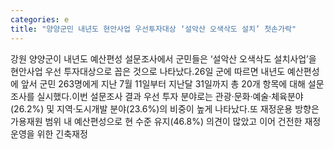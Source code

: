 ```yaml
---
categories: e
title: "양양군민 내년도 현안사업 우선투자대상 ‘설악산 오색삭도 설치’ 첫손가락"
---
```

강원 양양군이 내년도 예산편성 설문조사에서 군민들은 ‘설악산 오색삭도 설치사업’을 현안사업 우선 투자대상으로 꼽은 것으로 나타났다.26일 군에 따르면 내년도 예산편성에 앞서 군민 263명에게 지난 7월 11일부터 지난달 31일까지 총 20개 항목에 대해 설문조사를 실시했다.이번 설문조사 결과 우선 투자 분야로는 관광·문화·예술·체육분야(26.2%) 및 지역·도시개발 분야(23.6%)의 비중이 높게 나타났다.또 재정운용 방향은 가용재원 범위 내 예산편성으로 현 수준 유지(46.8%) 의견이 많았고 이어 건전한 재정운영을 위한 긴축재정